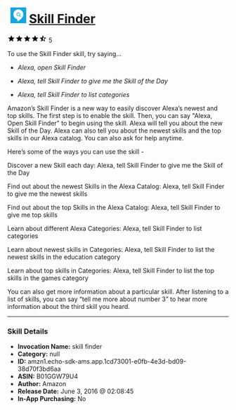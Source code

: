 # &nbsp;<img src="skill_icon" alt="Skill Finder icon" width="36"> [Skill Finder](http://alexa.amazon.com/#skills/amzn1.echo-sdk-ams.app.1cd73001-e0fb-4e3d-bd09-38d70f3bd6aa)
![4.6 stars](../../images/ic_star_black_18dp_1x.png)![4.6 stars](../../images/ic_star_black_18dp_1x.png)![4.6 stars](../../images/ic_star_black_18dp_1x.png)![4.6 stars](../../images/ic_star_black_18dp_1x.png)![4.6 stars](../../images/ic_star_half_black_18dp_1x.png) 5

To use the Skill Finder skill, try saying...

* *Alexa, open Skill Finder*

* *Alexa, tell Skill Finder to give me the Skill of the Day*

* *Alexa, tell Skill Finder to list categories*

Amazon’s Skill Finder is a new way to easily discover Alexa’s newest and top skills. The first step is to enable the skill. Then, you can say "Alexa, Open Skill Finder" to begin using the skill.  Alexa will tell you about the new Skill of the Day. Alexa can also tell you about the newest skills and the top skills in our Alexa catalog. You can also ask for help anytime.

Here’s some of the ways you can use the skill -
 
Discover a new Skill each day:
Alexa, tell Skill Finder to give me the Skill of the Day
 
Find out about the newest Skills in the Alexa Catalog:
Alexa, tell Skill Finder to give me the newest skills
 
Find out about the top Skills in the Alexa Catalog:
Alexa, tell Skill Finder to give me top skills
 
Learn about different Alexa Categories:
Alexa, tell Skill Finder to list categories
 
Learn about newest skills in Categories:
Alexa, tell Skill Finder to list the newest skills in the education category
 
Learn about top skills in Categories:
Alexa, tell Skill Finder to list the top skills in the games category
 
 
You can also get more information about a particular skill. After listening to a list of skills, you can say “tell me more about number 3” to hear more information about the third skill you heard.

***

### Skill Details

* **Invocation Name:** skill finder
* **Category:** null
* **ID:** amzn1.echo-sdk-ams.app.1cd73001-e0fb-4e3d-bd09-38d70f3bd6aa
* **ASIN:** B01GGW79U4
* **Author:** Amazon
* **Release Date:** June 3, 2016 @ 02:08:45
* **In-App Purchasing:** No
